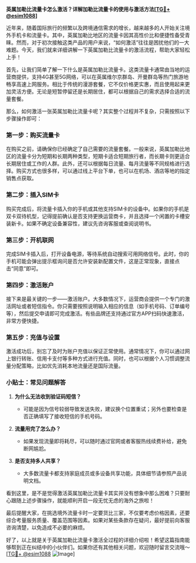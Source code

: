 **英属加勒比流量卡怎么激活？详解加勒比流量卡的使用与激活方法[[TG💪+ @esim1088](https://t.me/s/esim1088)]**

近年来，随着国际旅行的频繁以及跨境通信需求的增长，越来越多的人开始关注境外手机卡和流量卡。其中，英属加勒比地区的流量卡因其高性价比和便捷性备受青睐。然而，对于初次接触这类产品的用户来说，“如何激活”往往是困扰他们的一大难题。今天，我们就来详细讲解一下英属加勒比流量卡的激活流程，帮助大家轻松上手！

首先，让我们简单了解一下什么是英属加勒比流量卡。这类流量卡通常由当地的运营商提供，支持4G甚至5G网络，可以在英属维尔京群岛、开曼群岛等热门旅游地畅享高速上网服务。相比于传统的漫游套餐，它不仅价格更实惠，而且使用起来更加灵活方便。无论是短暂停留还是长期居住，都可以根据自己的需求选择合适的流量套餐。

那么，如何激活一张英属加勒比流量卡呢？其实整个过程并不复杂，只需按照以下步骤操作即可：

### 第一步：购买流量卡
在购买之前，请确保你已经确定了自己需要的流量套餐。一般来说，英属加勒比地区的流量卡分为短期和长期两种类型，短期卡适合短期旅行者，而长期卡则更适合长期居住或工作的人群。此外，还可以根据每日流量、每月流量等不同规格进行选择。购买方式也很多样，可以通过线上平台下单，也可以在机场、酒店等地的指定销售点获取。

### 第二步：插入SIM卡
购买完成后，将流量卡插入你的手机或其他支持SIM卡的设备中。如果你的手机是双卡双待机型，记得提前确认是否支持更换运营商卡，并且选择一个闲置的卡槽安装新卡。如果不确定设备兼容性，建议先咨询客服或查阅说明书。

### 第三步：开机联网
完成SIM卡插入后，打开设备电源，等待系统自动搜索可用网络信号。此时，你的手机可能会弹出提示框询问是否允许安装新配置文件，这是正常现象，直接点击“同意”即可。

### 第四步：激活账户
接下来是最关键的一步——激活账户。大多数情况下，运营商会提供一个专门的激活网址或者短信指令。你只需要按照说明输入相应的信息（如手机号码、订单编号等），然后提交申请即可完成激活。有些品牌还支持通过官方APP扫码快速激活，非常方便快捷。

### 第五步：充值与设置
激活成功后，别忘了及时为账户充值以保证正常使用。通常情况下，你可以通过网上银行转账、信用卡支付等多种方式进行充值。同时，也可以根据个人习惯调整流量分配策略，比如优先消耗本地流量还是国际流量。

### 小贴士：常见问题解答
1. **为什么无法收到验证码短信？**
   - 可能是因为信号较弱导致发送失败，建议换个位置重试；另外也要检查是否正确填写了接收短信的手机号码。
   
2. **流量用完了怎么办？**
   - 如果发现流量即将耗尽，可以随时通过官网或者客服热线续费补给，避免断网尴尬。

3. **是否支持多人共享？**
   - 大多数流量卡都支持家庭成员或多设备共享功能，具体细节请参照产品说明文档。

看到这里，是不是觉得激活英属加勒比流量卡其实并没有想象中那么困难？只要耐心跟随上述步骤操作，就能顺利开启一段无忧无虑的海外之旅啦！

最后提醒大家，在挑选境外流量卡时一定要货比三家，不仅要考虑价格因素，还要综合考量服务质量、覆盖范围等因素。如果对某些条款存在疑问，最好提前向客服咨询清楚，以免造成不必要的麻烦。

好了，以上就是关于英属加勒比流量卡激活全过程的详细介绍啦！希望这篇指南能够帮到正在纠结中的小伙伴们。如果你还有其他相关问题，欢迎随时留言交流哦～ [[TG💪+ @esim1088](https://t.me/s/esim1088) ![Image](https://i.postimg.cc/4NQfJmqS/Snipaste-2025-05-13-00-14-12.png)]